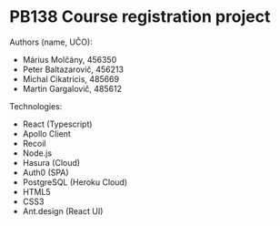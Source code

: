 # PB138 Course registration project
Authors (name, UČO): 
  - Márius Molčány, 456350  
  - Peter Baltazarovič, 456213 
  - Michal Cikatricis, 485669
  - Martin Gargalovič, 485612



Technologies:
  - React (Typescript)
  - Apollo Client
  - Recoil
  - Node.js
  - Hasura (Cloud)
  - Auth0 (SPA)
  - PostgreSQL (Heroku Cloud)
  - HTML5
  - CSS3
  - Ant.design (React UI)
